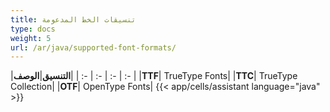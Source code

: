 ```yaml
---
title: تنسيقات الخط المدعومة
type: docs
weight: 5
url: /ar/java/supported-font-formats/
---
```


|**التنسيق**|**الوصف**|
| :- | :- | :- | :- |
|**TTF**| TrueType Fonts|
|**TTC**| TrueType Collection|
|**OTF**| OpenType Fonts|
{{< app/cells/assistant language="java" >}}
